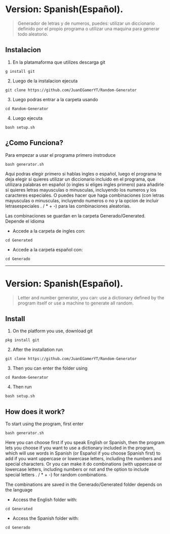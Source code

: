 # Version: Spanish(Español).

> Generador de letras y de numeros, puedes: utilizar un diccionario 
definido por el propio programa o utilizar una maquina para generar 
todo aleatorio.

## Instalacion

1. En la platamaforma que utilizes descarga git
```
g install git
```

2. Luego de la instalacion ejecuta
```
git clone https://github.com/JuanEGamerYT/Random-Generator
```

3. Luego podras entrar a la carpeta usando
```
cd Random-Generator
```

4. Luego ejecuta
```
bash setup.sh
```

## ¿Como Funciona?

Para empezar a usar el programa primero instroduce
```
bash generator.sh
```

Aqui podras elegir primero si hablas ingles o español, luego el programa te deja elegir si quieres utilizar un diccionario incluido en el programa, que utilizara palabras en español (o ingles si eliges ingles primero) para añadirle si quieres letras mayusculas o minusculas, incluyendo los numeros y los caracteres especiales. 
O puedes hacer que haga combinaciones (con letras mayusculas o minusculas, incluyendo numeros o no y la opcion de incluir letrasespeciales . / * + -) para las combinaciones aleatorias.

Las combinaciones se guardan en la carpeta Generado/Generated. Depende el idioma

- Accede a la carpeta de ingles con:
```
cd Generated
```
- Accede a la carpeta español con:
```
cd Generado
```


---------------------------------------------------------------------------

# Version: Spanish(Español).

> Letter and number generator, you can: use a dictionary
defined by the program itself or use a machine to generate
all random.

## Install

1. On the platform you use, download git
```
pkg install git
```

2. After the installation run
```
git clone https://github.com/JuanEGamerYT/Random-Generator
```

3. Then you can enter the folder using
```
cd Random-Generator
```

4. Then run
```
bash setup.sh
```

## How does it work?

To start using the program, first enter
```
bash generator.sh
```

Here you can choose first if you speak English or Spanish, then the program lets you choose if you want to use a dictionary included in the program, which will use words in Spanish (or Español if you choose Spanish first) to add if you want uppercase or lowercase letters, including the numbers and special characters.
Or you can make it do combinations (with uppercase or lowercase letters, including numbers or not and the option to include special letters . / * + -) for random combinations.

The combinations are saved in the Generado/Generated folder depends on the language

- Access the English folder with:
```
cd Generated
```
- Access the Spanish folder with:
```
cd Generado
```